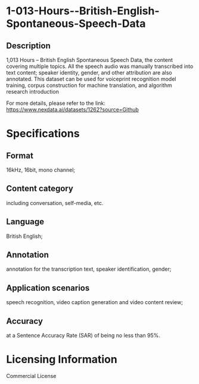 # 1-013-Hours--British-English-Spontaneous-Speech-Data

## Description
1,013 Hours – British English Spontaneous Speech Data, the content covering multiple topics. All the speech audio was manually transcribed into text content; speaker identity, gender, and other attribution are also annotated. This dataset can be used for voiceprint recognition model training, corpus construction for machine translation, and algorithm research introduction

For more details, please refer to the link: https://www.nexdata.ai/datasets/1262?source=Github

# Specifications

## Format
16kHz, 16bit, mono channel;
## Content category
including conversation, self-media, etc.
## Language
British English;
## Annotation
annotation for the transcription text, speaker identification, gender;
## Application scenarios
speech recognition, video caption generation and video content review;
## Accuracy
at a Sentence Accuracy Rate (SAR) of being no less than 95%.

# Licensing Information
Commercial License
